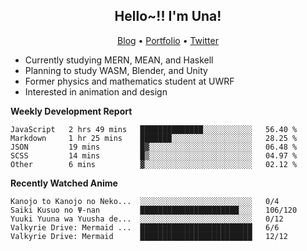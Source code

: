 <h2 align="center">
  Hello~!! I'm Una!
</h2>

<p align="center">
  <a href="https://anarchy.website/">Blog</a> &bull;
  <a href="https://una-ada.github.io/">Portfolio</a> &bull;
  <a href="https://twitter.com/unaxiii">Twitter</a>
</p>

- Currently studying MERN, MEAN, and Haskell
- Planning to study WASM, Blender, and Unity
- Former physics and mathematics student at UWRF
- Interested in animation and design

**Weekly Development Report**

<!--START_SECTION:waka-->
```text
JavaScript   2 hrs 49 mins   ██████████████░░░░░░░░░░░   56.40 % 
Markdown     1 hr 25 mins    ███████░░░░░░░░░░░░░░░░░░   28.25 % 
JSON         19 mins         █▓░░░░░░░░░░░░░░░░░░░░░░░   06.48 % 
SCSS         14 mins         █▒░░░░░░░░░░░░░░░░░░░░░░░   04.97 % 
Other        6 mins          ▓░░░░░░░░░░░░░░░░░░░░░░░░   02.12 % 
```
<!--END_SECTION:waka-->

**Recently Watched Anime**

<!-- RECENT-ANIME:START -->

    Kanojo to Kanojo no Neko...  ░░░░░░░░░░░░░░░░░░░░░░░░░   0/4
    Saiki Kusuo no Ψ-nan         ██████████████████████░░░   106/120
    Yuuki Yuuna wa Yuusha de...  ░░░░░░░░░░░░░░░░░░░░░░░░░   0/12
    Valkyrie Drive: Mermaid ...  █████████████████████████   6/6
    Valkyrie Drive: Mermaid      █████████████████████████   12/12
<!-- RECENT-ANIME:END -->
